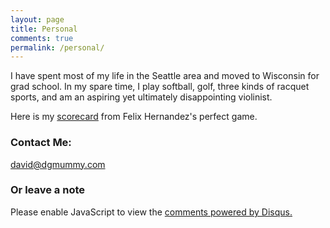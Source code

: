 ```yaml
---
layout: page
title: Personal
comments: true
permalink: /personal/
---
```


I have spent most of my life in the Seattle area and moved to Wisconsin for grad school. In my spare time, I play softball, golf, three kinds of racquet sports, and am an aspiring yet ultimately disappointing violinist.

Here is my <a href="{{ site.baseurl }}/images/felix_perfect_visitors.jpg">scorecard</a> from Felix Hernandez's perfect game.

### Contact Me:

[david@dgmummy.com](mailto:david@dgmummy)

### Or leave a note

<div id="disqus_thread"></div>
<script>
    /**
     *  RECOMMENDED CONFIGURATION VARIABLES: EDIT AND UNCOMMENT THE SECTION BELOW TO INSERT DYNAMIC VALUES FROM YOUR PLATFORM OR CMS.
     *  LEARN WHY DEFINING THESE VARIABLES IS IMPORTANT: https://disqus.com/admin/universalcode/#configuration-variables
     */
    /*
    var disqus_config = function () {
        this.page.url = PAGE_URL;  // Replace PAGE_URL with your page's canonical URL variable
        this.page.identifier = PAGE_IDENTIFIER; // Replace PAGE_IDENTIFIER with your page's unique identifier variable
    };
    */
    (function() {  // DON'T EDIT BELOW THIS LINE
        var d = document, s = d.createElement('script');

        s.src = '//dgmummy.disqus.com/embed.js';

        s.setAttribute('data-timestamp', +new Date());
        (d.head || d.body).appendChild(s);
    })();
</script>
<noscript>Please enable JavaScript to view the <a href="https://disqus.com/?ref_noscript" rel="nofollow">comments powered by Disqus.</a></noscript>

